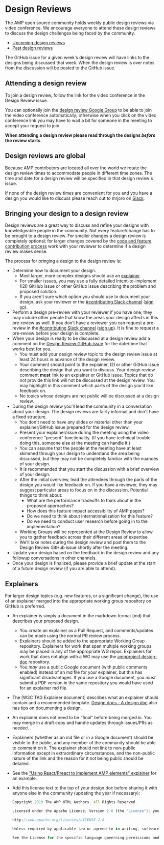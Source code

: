 # Design Reviews

The AMP open source community holds weekly public design reviews via video conference. We encourage everyone to attend these design reviews to discuss the design challenges being faced by the community.

- [Upcoming design reviews](https://github.com/ampproject/amphtml/labels/Type%3A%20Design%20Review)
- [Past design reviews](https://github.com/ampproject/amphtml/issues?q=label%3A%22Type%3A+Design+Review%22+is%3Aclosed)

The GitHub issue for a given week's design review will have links to the designs being discussed that week. When the design review is over notes from the discussion will be posted to the GitHub issue.

## Attending a design review

To join a design review, follow the link for the video conference in the Design Review issue.

You can optionally join the [design review Google Group](https://groups.google.com/a/ampproject.org/forum/#!forum/amp-design-review) to be able to join the video conference automatically; otherwise when you click on the video conference link you may have to wait a bit for someone in the meeting to accept your request to join.

**When attending a design review please read through the designs _before_ the review starts.**

## Design reviews are global

Because AMP contributors are located all over the world we rotate the design review times to accommodate people in different time zones. The time and date for a design review will be specified in that design review's issue.

If none of the design review times are convenient for you and you have a design you would like to discuss please reach out to mrjoro on [Slack](https://github.com/ampproject/amphtml/blob/master/CONTRIBUTING.md#discussion-channels).

## Bringing your design to a design review

Design reviews are a great way to discuss and refine your designs with knowledgeable people in the community. Not every feature/change has to be brought to a design review. For smaller changes a design review is completely optional; for larger changes covered by the [code and feature contribution process](https://github.com/ampproject/amphtml/blob/master/contributing/contributing-code.md) work with your reviewer to determine if a design review makes sense.

The process for bringing a design to the design review is:

- Determine how to document your design.
  - Most larger, more complex designs should use an [explainer](#explainers).
  - For smaller issues, you may use a fully detailed Intent-to-implement (I2I) GitHub issue or other GitHub issue describing the problem and proposed solution.
  - If you aren't sure which option you should use to document your design, ask your reviewer or the [#contributing Slack channel](https://amphtml.slack.com/messages/contributing/) ([sign up](https://bit.ly/amp-slack-signup)).
- Perform a design pre-review with your reviewer if you have one; they may include other people that know the areas your design affects in this pre-review as well. If you don't have a reviewer you can request a pre-review in the [#contributing Slack channel](https://amphtml.slack.com/messages/contributing) ([sign up](https://bit.ly/amp-slack-signup)). It is fine to request a pre-review before your design is complete.
- When your design is ready to be discussed at a design review add a comment on the [Design Review GitHub issue](https://github.com/ampproject/amphtml/labels/Type%3A%20Design%20Review) for the date/time that works best for you.
  - You must add your design review topic to the design review issue at least 24 hours in advance of the design review.
  - Your comment should point to the explainer, I2I or other GitHub issue describing the design that you want to discuss.  Your design review comment **must** link to an explainer or GitHub issue.  Topics that do not provide this link will not be discussed at the design review.  You may highlight in this comment which parts of the design you'd like feedback on.
  - No topics whose designs are not public will be discussed at a design review.
- During the design review you'll lead the community in a conversation about your design. The design reviews are fairly informal and don't have a fixed structure.
  - You don't need to have any slides or material other than your explainer/GitHub issue prepared for the design review.
  - Present your explainer/issue during the meeting using the video conference "present" functionality. (If you have technical trouble doing this, someone else at the meeting can handle it.)
  - You can assume that the people at the meeting have at least skimmed through your design to understand the area being discussed, but they may not be completely familiar with the nuances of your design.
  - It is recommended that you start the discussion with a brief overview of your design.
  - After the initial overview, lead the attendees through the parts of the design you would like feedback on. If you have a reviewer, they may suggest particular areas to focus on in the discussion. Potential things to think about:
    - What are the performance tradeoffs to think about in the proposed approaches?
    - How does this feature impact accessibility of AMP pages?
    - Do we need to think about internationalization for this feature?
    - Do we need to conduct user research before going in to the implementation?
  - Working Groups will be represented at the Design Review to allow you to gather feedback across their different areas of expertise.
  - We'll take notes during the design review and post them to the Design Review GitHub issue shortly after the meeting.
- Update your design based on the feedback in the design review and any followup conversations in other channels.
- Once your design is finalized, please provide a brief update at the start of a future design review (if you are able to attend).

## Explainers

For larger design topics (e.g. new features, or a significant change), the use of an explainer merged into the appropriate working group repository on GitHub is preferred.  

- An explainer is simply a document in the markdown format (md) that describes your proposed design.
  - You create an explainer as a Pull Request, and comments/updates can be made using the normal PR review process.
  - Explainers should be added to the appropriate Working Group repository.  Explainers for work that span multiple working groups may be placed in any of the appropriate WG repos.  Explainers for work that does not align with a WG may use the [ampproject design-doc](https://github.com/ampproject/design-docs) repository.
  - You _may_ use a public Google document (with public comments enabled) instead of an md file for your explainer, but this has significant disadvantages.  If you use a Google document, you *must* submit a PDF version in the same repository you would have used for an explainer md file.
- The [W3C TAG Explainer document] describes what an explainer should contain and a recommended template.  [Design docs - A design doc](https://medium.com/@cramforce/design-docs-a-design-doc-a152f4484c6b) also has tips on documenting a design.
- An explainer does not need to be "final" before being merged in.  You may merge in a draft copy and handle updates through issues/PRs as needed.
- Explainers (whether as an md file or in a Google document) should be visible to the public, and any member of the community should be able to comment on it.  The explainer should not link to non-public information except in extraordinary circumstances, and the non-public nature of the link and the reason for it not being public should be detailed.
- See the ["Using React/Preact to implement AMP elements" explainer](https://github.com/ampproject/wg-bento/blob/master/react/explainer.md) for an example.
- Add this license text to the top of your design doc before sharing it with anyone else in the community (updating the year if necessary):

  ```js
  Copyright 2019 The AMP HTML Authors. All Rights Reserved.

  Licensed under the Apache License, Version 2.0 (the "License"); you may not use this file except in compliance with the License. You may obtain a copy of the License at

  http://www.apache.org/licenses/LICENSE-2.0

  Unless required by applicable law or agreed to in writing, software distributed under the License is distributed on an "AS-IS" BASIS, WITHOUT WARRANTIES OR CONDITIONS OF ANY KIND, either express or implied.

  See the License for the specific language governing permissions and limitations under the License.
  ```
  

